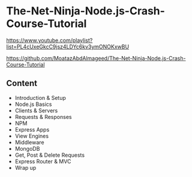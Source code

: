 # The-Net-Ninja-Node.js-Crash-Course-Tutorial

https://www.youtube.com/playlist?list=PL4cUxeGkcC9jsz4LDYc6kv3ymONOKxwBU

https://github.com/MoatazAbdAlmageed/The-Net-Ninja-Node.js-Crash-Course-Tutorial

## Content

- Introduction & Setup
- Node.js Basics
- Clients & Servers
- Requests & Responses
- NPM
- Express Apps
- View Engines
- Middleware
- MongoDB
- Get, Post & Delete Requests
- Express Router & MVC
- Wrap up
